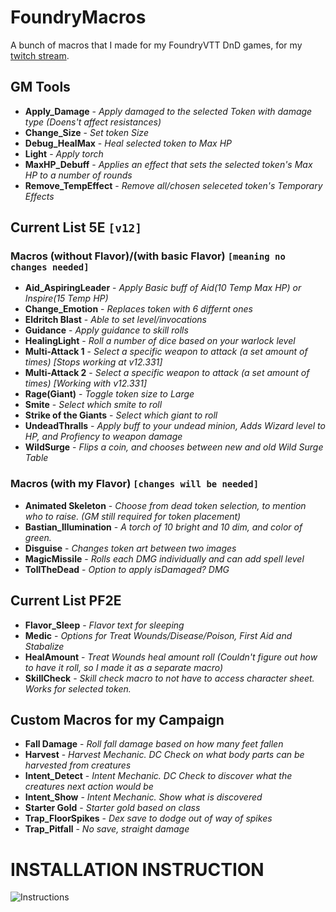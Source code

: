 # FoundryMacros
A bunch of macros that I made for my FoundryVTT DnD games, for my [twitch stream](https://www.twitch.tv/octopple_).

## GM Tools
* **Apply_Damage**         - *Apply damaged to the selected Token with damage type (Doens't affect resistances)*
* **Change_Size**          - *Set token Size*
* **Debug_HealMax**        - *Heal selected token to Max HP*
* **Light**                - *Apply torch*
* **MaxHP_Debuff**         - *Applies an effect that sets the selected token's Max HP to a number of rounds*
* **Remove_TempEffect**    - *Remove all/chosen seleceted token's Temporary Effects*

## Current List 5E `[v12]`
### Macros (without Flavor)/(with basic Flavor) `[meaning no changes needed]`
* **Aid_AspiringLeader**   - *Apply Basic buff of Aid(10 Temp Max HP) or Inspire(15 Temp HP)*
* **Change_Emotion**       - *Replaces token with 6 differnt ones*
* **Eldritch Blast**	   - *Able to set level/invocations*
* **Guidance**             - *Apply guidance to skill rolls*
* **HealingLight**         - *Roll a number of dice based on your warlock level*
* **Multi-Attack 1**       - *Select a specific weapon to attack (a set amount of times) [Stops working at v12.331]*
* **Multi-Attack 2**       - *Select a specific weapon to attack (a set amount of times) [Working with v12.331]*
* **Rage(Giant)**          - *Toggle token size to Large*
* **Smite**                - *Select which smite to roll*
* **Strike of the Giants** - *Select which giant to roll*
* **UndeadThralls**        - *Apply buff to your undead minion, Adds Wizard level to HP, and Profiency to weapon damage*
* **WildSurge**            - *Flips a coin, and chooses between new and old Wild Surge Table*
### Macros (with my Flavor) `[changes will be needed]`
* **Animated Skeleton**    - *Choose from dead token selection, to mention who to raise. (GM still required for token placement)*
* **Bastian_Illumination** - *A torch of 10 bright and 10 dim, and color of green.*
* **Disguise**             - *Changes token art between two images*
* **MagicMissile**         - *Rolls each DMG individually and can add spell level*
* **TollTheDead**          - *Option to apply isDamaged? DMG*

## Current List PF2E
* **Flavor_Sleep**         - *Flavor text for sleeping*
* **Medic**                - *Options for Treat Wounds/Disease/Poison, First Aid and Stabalize*
* **HealAmount**           - *Treat Wounds heal amount roll (Couldn't figure out how to have it roll, so I made it as a separate macro)*
* **SkillCheck**           - *Skill check macro to not have to access character sheet. Works for selected token.*

## Custom Macros for my Campaign
* **Fall Damage**          - *Roll fall damage based on how many feet fallen*
* **Harvest**              - *Harvest Mechanic. DC Check on what body parts can be harvested from creatures*
* **Intent_Detect**        - *Intent Mechanic. DC Check to discover what the creatures next action would be*
* **Intent_Show**          - *Intent Mechanic. Show what is discovered*
* **Starter Gold**         - *Starter gold based on class*
* **Trap_FloorSpikes**     - *Dex save to dodge out of way of spikes*
* **Trap_Pitfall**         - *No save, straight damage*


# INSTALLATION INSTRUCTION
![Instructions](https://i.imgur.com/taqh5PG.png)
